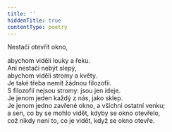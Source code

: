 ```yaml
---
title: ''
hiddenTitle: true
contentType: poetry
---
```


<section>

Nestačí otevřít okno,

abychom viděli louky a řeku.  
Ani nestačí nebýt slepý,  
abychom viděli stromy a květy.  
Je také třeba nemít žádnou filozofii.  
S filozofií nejsou stromy: jsou jen ideje.  
Je jenom jeden každý z nás, jako sklep.  
Je jenom jedno zavřené okno, a všichni ostatní venku;  
a sen, co by se mohlo vidět, kdyby se okno otevřelo,  
což nikdy není to, co je vidět, když se okno otevře.

</section>
